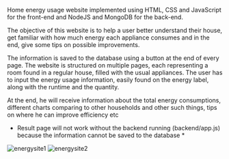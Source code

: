 Home energy usage website implemented using HTML, CSS and JavaScript for the front-end and NodeJS and MongoDB for the back-end.

The objective of this website is to help a user better understand their house, get familiar with how much energy each appliance consumes and in the end, give some tips on possible improvements.  

The information is saved to the database using a button at the end of every page.
The website is structured on multiple pages, each representing a room found in a regular house, filled with the usual appliances. The user has to input the energy usage information, easily found on the energy label, along with the runtime and the quantity. 

At the end, he will receive information about the total energy consumptions, different charts comparing to other households and other such things, tips on where he can improve efficiency etc

* Result page will not work without the backend running (backend/app.js) because the information cannot be saved to the database *


![energysite1](https://user-images.githubusercontent.com/60524964/212150788-72219b7c-2fc2-410f-9ef5-08e34406f499.png)
![energysite2](https://user-images.githubusercontent.com/60524964/212150793-7e59b5e0-0bb7-4873-9dd2-542689ce438b.png)
